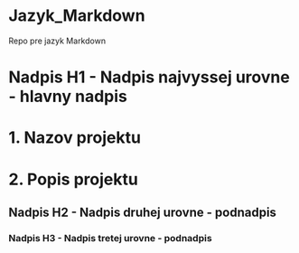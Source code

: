 # Jazyk_Markdown
Repo pre jazyk Markdown

# Nadpis H1 - Nadpis najvyssej urovne - hlavny nadpis

# 1. Nazov projektu

# 2. Popis projektu

## Nadpis H2 - Nadpis druhej urovne - podnadpis
### Nadpis H3 - Nadpis tretej urovne - podnadpis
